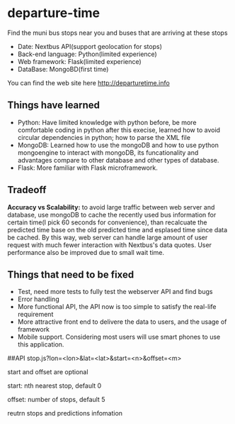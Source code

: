 # departure-time

Find the muni bus stops near you and buses that are arriving at these stops

* Date: Nextbus API(support geolocation for stops)
* Back-end language: Python(limited experience)
* Web framework: Flask(limited experience)
* DataBase: MongoBD(first time)

You can find the web site here http://departuretime.info

## Things have learned
* Python: Have limited knowledge with python before, be more comfortable coding in python after this execise, learned how to avoid circular dependencies in python; how to parse the XML file
* MongoDB: Learned how to use the mongoDB and how to use python mongoengine to interact with mongoDB, its funcationality and advantages compare to other database and other types of database.
* Flask: More familiar with Flask microframework. 

## Tradeoff
**Accuracy vs Scalability:** to avoid large traffic between web server and database, use mongoDB to cache the recently used bus information for certain time(I pick 60 seconds for convenience), than recalcuate the predicted time base on the old predicted time and esplased time since data be cached. By this way, web server can handle large amount of user request with much fewer interaction with Nextbus's data quotes. User performance also be improved due to small wait time.

## Things that need to be fixed 
* Test, need more tests to fully test the webserver API and find bugs
* Error handling
* More functional API, the API now is too simple to satisfy the real-life requirement
* More attractive front end to delivere the data to users, and the usage of framework
* Mobile support. Considering most users will use smart phones to use this application.

##API
stop.js?lon=\<lon\>&lat=\<lat\>&start=\<n\>&offset=\<m\>

start and offset are optional

start: nth nearest stop, default 0

offset: number of stops, default 5

reutrn stops and predictions infomation

